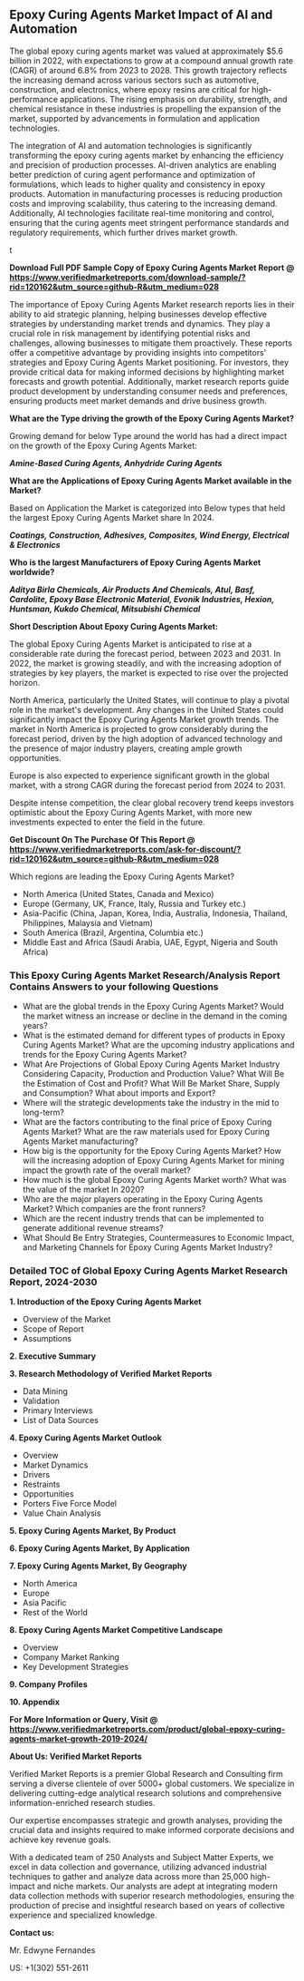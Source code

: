 <h2>Epoxy Curing Agents Market Impact of AI and Automation</h2><p>The global epoxy curing agents market was valued at approximately $5.6 billion in 2022, with expectations to grow at a compound annual growth rate (CAGR) of around 6.8% from 2023 to 2028. This growth trajectory reflects the increasing demand across various sectors such as automotive, construction, and electronics, where epoxy resins are critical for high-performance applications. The rising emphasis on durability, strength, and chemical resistance in these industries is propelling the expansion of the market, supported by advancements in formulation and application technologies.</p><p>The integration of AI and automation technologies is significantly transforming the epoxy curing agents market by enhancing the efficiency and precision of production processes. AI-driven analytics are enabling better prediction of curing agent performance and optimization of formulations, which leads to higher quality and consistency in epoxy products. Automation in manufacturing processes is reducing production costs and improving scalability, thus catering to the increasing demand. Additionally, AI technologies facilitate real-time monitoring and control, ensuring that the curing agents meet stringent performance standards and regulatory requirements, which further drives market growth.</p>t</p><p id="" class=""><strong>Download Full PDF Sample Copy of Epoxy Curing Agents Market Report @ <a href="https://www.verifiedmarketreports.com/download-sample/?rid=120162&utm_source=github-R&utm_medium=028" target="_blank">https://www.verifiedmarketreports.com/download-sample/?rid=120162&utm_source=github-R&utm_medium=028</a></strong></p><p>The importance of&nbsp;Epoxy Curing Agents Market research reports lies in their ability to aid strategic planning, helping businesses develop effective strategies by understanding market trends and dynamics. They play a crucial role in risk management by identifying potential risks and challenges, allowing businesses to mitigate them proactively. These reports offer a competitive advantage by providing insights into competitors' strategies and Epoxy Curing Agents Market positioning. For investors, they provide critical data for making informed decisions by highlighting market forecasts and growth potential. Additionally, market research reports guide product development by understanding consumer needs and preferences, ensuring products meet market demands and drive business growth.</p><p><strong>What are the&nbsp;Type driving the growth of the Epoxy Curing Agents Market?</strong></p><p id="" class="">Growing demand for below Type around the world has had a direct impact on the growth of the Epoxy Curing Agents Market:</p><em><strong>Amine-Based Curing Agents, Anhydride Curing Agents</strong></em></p><strong>What are the&nbsp;Applications&nbsp;of Epoxy Curing Agents Market available in the Market?</strong></p><p id="" class="">Based on Application the Market is categorized into Below types that held the largest Epoxy Curing Agents Market share In 2024.</p><em><strong>Coatings, Construction, Adhesives, Composites, Wind Energy, Electrical & Electronics</strong></em></p><strong>Who is the largest Manufacturers of Epoxy Curing Agents Market worldwide?</strong></p><p><em><strong>Aditya Birla Chemicals, Air Products And Chemicals, Atul, Basf, Cardolite, Epoxy Base Electronic Material, Evonik Industries, Hexion, Huntsman, Kukdo Chemical, Mitsubishi Chemical</strong></em></p><p id="" class=""><strong>Short Description About Epoxy Curing Agents Market:</strong></p><p>The global Epoxy Curing Agents Market is anticipated to rise at a considerable rate during the forecast period, between 2023 and 2031. In 2022, the market is growing steadily, and with the increasing adoption of strategies by key players, the market is expected to rise over the projected horizon.</p><p>North America, particularly the United States, will continue to play a pivotal role in the market's development. Any changes in the United States could significantly impact the Epoxy Curing Agents Market growth trends. The market in North America is projected to grow considerably during the forecast period, driven by the high adoption of advanced technology and the presence of major industry players, creating ample growth opportunities.</p><p>Europe is also expected to experience significant growth in the global market, with a strong CAGR during the forecast period from 2024 to 2031.</p><p>Despite intense competition, the clear global recovery trend keeps investors optimistic about the Epoxy Curing Agents Market, with more new investments expected to enter the field in the future.</p><p id="" class=""><strong>Get Discount On The Purchase Of This Report @ <a href="https://www.verifiedmarketreports.com/ask-for-discount/?rid=120162&utm_source=github-R&utm_medium=028" target="_blank">https://www.verifiedmarketreports.com/ask-for-discount/?rid=120162&utm_source=github-R&utm_medium=028</a></strong></p>Which regions are leading the Epoxy Curing Agents Market?</p><ul><li>North America (United States, Canada and Mexico)</li><li>Europe (Germany, UK, France, Italy, Russia and Turkey etc.)</li><li>Asia-Pacific (China, Japan, Korea, India, Australia, Indonesia, Thailand, Philippines, Malaysia and Vietnam)</li><li>South America (Brazil, Argentina, Columbia etc.)</li><li>Middle East and Africa (Saudi Arabia, UAE, Egypt, Nigeria and South Africa)</li></ul><h3 id="" class="">This Epoxy Curing Agents Market Research/Analysis Report Contains Answers to your following Questions</h3><ul><li>What are the global trends in the Epoxy Curing Agents Market? Would the market witness an increase or decline in the demand in the coming years?</li><li>What is the estimated demand for different types of products in Epoxy Curing Agents Market? What are the upcoming industry applications and trends for the Epoxy Curing Agents Market?</li><li>What Are Projections of Global Epoxy Curing Agents Market Industry Considering Capacity, Production and Production Value? What Will Be the Estimation of Cost and Profit? What Will Be Market Share, Supply and Consumption? What about imports and Export?</li><li>Where will the strategic developments take the industry in the mid to long-term?</li><li>What are the factors contributing to the final price of Epoxy Curing Agents Market? What are the raw materials used for Epoxy Curing Agents Market manufacturing?</li><li>How big is the opportunity for the Epoxy Curing Agents Market? How will the increasing adoption of Epoxy Curing Agents Market for mining impact the growth rate of the overall market?</li><li>How much is the global Epoxy Curing Agents Market worth? What was the value of the market In 2020?</li><li>Who are the major players operating in the Epoxy Curing Agents Market? Which companies are the front runners?</li><li>Which are the recent industry trends that can be implemented to generate additional revenue streams?</li><li>What Should Be Entry Strategies, Countermeasures to Economic Impact, and Marketing Channels for Epoxy Curing Agents Market Industry?</li></ul><h3 id="" class="">Detailed TOC of Global Epoxy Curing Agents Market Research Report, 2024-2030</h3><p id="" class=""><strong>1. Introduction of the Epoxy Curing Agents Market</strong></p><ul><li>Overview of the Market</li><li>Scope of Report</li><li>Assumptions</li></ul><p id="" class=""><strong>2. Executive Summary</strong></p><p id="" class=""><strong>3. Research Methodology of Verified Market Reports</strong></p><ul><li>Data Mining</li><li>Validation</li><li>Primary Interviews</li><li>List of Data Sources</li></ul><p id="" class=""><strong>4. Epoxy Curing Agents Market Outlook</strong></p><ul><li>Overview</li><li>Market Dynamics</li><li>Drivers</li><li>Restraints</li><li>Opportunities</li><li>Porters Five Force Model</li><li>Value Chain Analysis</li></ul><p id="" class=""><strong>5. Epoxy Curing Agents Market, By Product</strong></p><p id="" class=""><strong>6. Epoxy Curing Agents Market, By Application</strong></p><p id="" class=""><strong>7. Epoxy Curing Agents Market, By Geography</strong></p><ul><li>North America</li><li>Europe</li><li>Asia Pacific</li><li>Rest of the World</li></ul><p id="" class=""><strong>8. Epoxy Curing Agents Market Competitive Landscape</strong></p><ul><li>Overview</li><li>Company Market Ranking</li><li>Key Development Strategies</li></ul><p id="" class=""><strong>9. Company Profiles</strong></p><p id="" class=""><strong>10. Appendix</strong></p><p id="" class=""><strong>For More Information or Query, Visit @ <a href="https://www.verifiedmarketreports.com/product/global-epoxy-curing-agents-market-growth-2019-2024/" target="_blank">https://www.verifiedmarketreports.com/product/global-epoxy-curing-agents-market-growth-2019-2024/</a></strong></p><p id="" class=""><strong>About Us: Verified Market Reports</strong></p><p id="" class="">Verified Market Reports is a premier Global Research and Consulting firm serving a diverse clientele of over 5000+ global customers. We specialize in delivering cutting-edge analytical research solutions and comprehensive information-enriched research studies.</p><p id="" class="">Our expertise encompasses strategic and growth analyses, providing the crucial data and insights required to make informed corporate decisions and achieve key revenue goals.</p><p id="" class="">With a dedicated team of 250 Analysts and Subject Matter Experts, we excel in data collection and governance, utilizing advanced industrial techniques to gather and analyze data across more than 25,000 high-impact and niche markets. Our analysts are adept at integrating modern data collection methods with superior research methodologies, ensuring the production of precise and insightful research based on years of collective experience and specialized knowledge.</p><p id="" class=""><strong>Contact us:</strong></p><p id="" class="">Mr. Edwyne Fernandes</p><p id="" class="">US: +1(302) 551-2611</p>